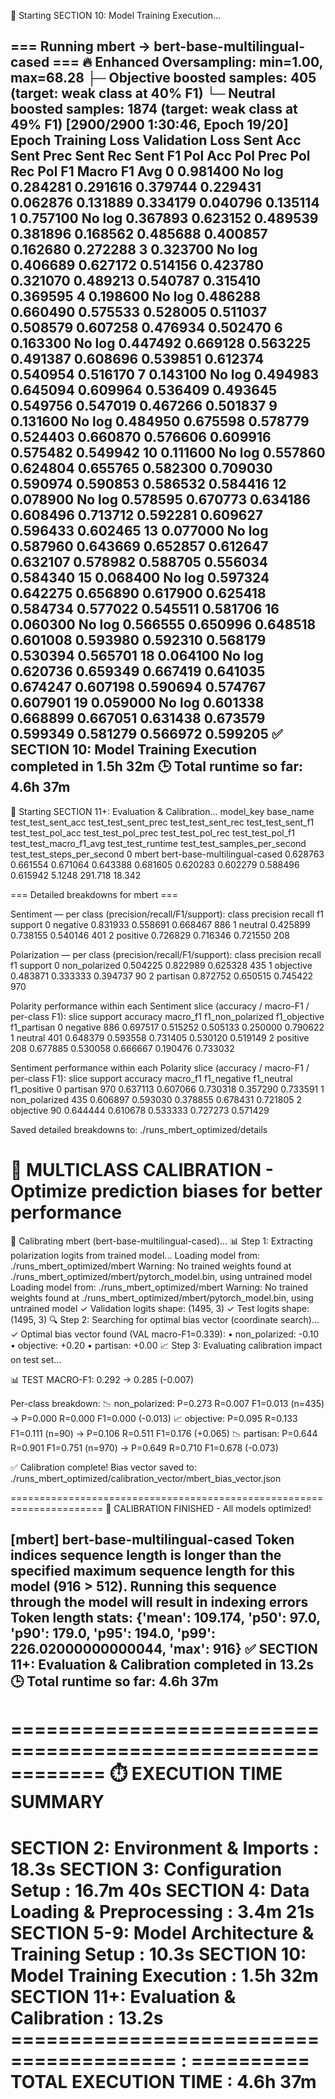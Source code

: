 🚀 Starting SECTION 10: Model Training Execution...

=== Running mbert -> bert-base-multilingual-cased ===
🔥 Enhanced Oversampling: min=1.00, max=68.28
   ├─ Objective boosted samples: 405 (target: weak class at 40% F1)
   └─ Neutral boosted samples: 1874 (target: weak class at 49% F1)
 [2900/2900 1:30:46, Epoch 19/20]
Epoch	Training Loss	Validation Loss	Sent Acc	Sent Prec	Sent Rec	Sent F1	Pol Acc	Pol Prec	Pol Rec	Pol F1	Macro F1 Avg
0	0.981400	No log	0.284281	0.291616	0.379744	0.229431	0.062876	0.131889	0.334179	0.040796	0.135114
1	0.757100	No log	0.367893	0.623152	0.489539	0.381896	0.168562	0.485688	0.400857	0.162680	0.272288
3	0.323700	No log	0.406689	0.627172	0.514156	0.423780	0.321070	0.489213	0.540787	0.315410	0.369595
4	0.198600	No log	0.486288	0.660490	0.575533	0.528005	0.511037	0.508579	0.607258	0.476934	0.502470
6	0.163300	No log	0.447492	0.669128	0.563225	0.491387	0.608696	0.539851	0.612374	0.540954	0.516170
7	0.143100	No log	0.494983	0.645094	0.609964	0.536409	0.493645	0.549756	0.547019	0.467266	0.501837
9	0.131600	No log	0.484950	0.675598	0.578779	0.524403	0.660870	0.576606	0.609916	0.575482	0.549942
10	0.111600	No log	0.557860	0.624804	0.655765	0.582300	0.709030	0.590974	0.590853	0.586532	0.584416
12	0.078900	No log	0.578595	0.670773	0.634186	0.608496	0.713712	0.592281	0.609627	0.596433	0.602465
13	0.077000	No log	0.587960	0.643669	0.652857	0.612647	0.632107	0.578982	0.588705	0.556034	0.584340
15	0.068400	No log	0.597324	0.642275	0.656890	0.617900	0.625418	0.584734	0.577022	0.545511	0.581706
16	0.060300	No log	0.566555	0.650996	0.648518	0.601008	0.593980	0.592310	0.568179	0.530394	0.565701
18	0.064100	No log	0.620736	0.659349	0.667419	0.641035	0.674247	0.607198	0.590694	0.574767	0.607901
19	0.059000	No log	0.601338	0.668899	0.667051	0.631438	0.673579	0.599349	0.581279	0.566972	0.599205
✅ SECTION 10: Model Training Execution completed in 1.5h 32m
🕒 Total runtime so far: 4.6h 37m
------------------------------------------------------------

🚀 Starting SECTION 11+: Evaluation & Calibration...
model_key	base_name	test_test_sent_acc	test_test_sent_prec	test_test_sent_rec	test_test_sent_f1	test_test_pol_acc	test_test_pol_prec	test_test_pol_rec	test_test_pol_f1	test_test_macro_f1_avg	test_test_runtime	test_test_samples_per_second	test_test_steps_per_second
0	mbert	bert-base-multilingual-cased	0.628763	0.661554	0.671064	0.643388	0.681605	0.620283	0.602279	0.588496	0.615942	5.1248	291.718	18.342

=== Detailed breakdowns for mbert ===

Sentiment — per class (precision/recall/F1/support):
class	precision	recall	f1	support
0	negative	0.831933	0.558691	0.668467	886
1	neutral	0.425899	0.738155	0.540146	401
2	positive	0.726829	0.716346	0.721550	208

Polarization — per class (precision/recall/F1/support):
class	precision	recall	f1	support
0	non_polarized	0.504225	0.822989	0.625328	435
1	objective	0.483871	0.333333	0.394737	90
2	partisan	0.872752	0.650515	0.745422	970

Polarity performance within each Sentiment slice (accuracy / macro-F1 / per-class F1):
slice	support	accuracy	macro_f1	f1_non_polarized	f1_objective	f1_partisan
0	negative	886	0.697517	0.515252	0.505133	0.250000	0.790622
1	neutral	401	0.648379	0.593558	0.731405	0.530120	0.519149
2	positive	208	0.677885	0.530058	0.666667	0.190476	0.733032

Sentiment performance within each Polarity slice (accuracy / macro-F1 / per-class F1):
slice	support	accuracy	macro_f1	f1_negative	f1_neutral	f1_positive
0	partisan	970	0.637113	0.607066	0.730318	0.357290	0.733591
1	non_polarized	435	0.606897	0.593030	0.378855	0.678431	0.721805
2	objective	90	0.644444	0.610678	0.533333	0.727273	0.571429

Saved detailed breakdowns to: ./runs_mbert_optimized/details

🎯 MULTICLASS CALIBRATION - Optimize prediction biases for better performance
======================================================================

🔧 Calibrating mbert (bert-base-multilingual-cased)...
📊 Step 1: Extracting polarization logits from trained model...
   Loading model from: ./runs_mbert_optimized/mbert
   Warning: No trained weights found at ./runs_mbert_optimized/mbert/pytorch_model.bin, using untrained model
   Loading model from: ./runs_mbert_optimized/mbert
   Warning: No trained weights found at ./runs_mbert_optimized/mbert/pytorch_model.bin, using untrained model
   ✓ Validation logits shape: (1495, 3)
   ✓ Test logits shape: (1495, 3)
🔍 Step 2: Searching for optimal bias vector (coordinate search)...
   ✓ Optimal bias vector found (VAL macro-F1=0.339):
      • non_polarized: -0.10
      •     objective: +0.20
      •      partisan: +0.00
📈 Step 3: Evaluating calibration impact on test set...

   📊 TEST MACRO-F1: 0.292 → 0.285 (-0.007)

   Per-class breakdown:
   📉 non_polarized: P=0.273 R=0.007 F1=0.013 (n=435)  →  P=0.000 R=0.000 F1=0.000 (-0.013)
   📈     objective: P=0.095 R=0.133 F1=0.111 (n=90)  →  P=0.106 R=0.511 F1=0.176 (+0.065)
   📉      partisan: P=0.644 R=0.901 F1=0.751 (n=970)  →  P=0.649 R=0.710 F1=0.678 (-0.073)

✅ Calibration complete! Bias vector saved to:
   ./runs_mbert_optimized/calibration_vector/mbert_bias_vector.json

======================================================================
🎉 CALIBRATION FINISHED - All models optimized!

[mbert] bert-base-multilingual-cased
Token indices sequence length is longer than the specified maximum sequence length for this model (916 > 512). Running this sequence through the model will result in indexing errors
Token length stats: {'mean': 109.174, 'p50': 97.0, 'p90': 179.0, 'p95': 194.0, 'p99': 226.02000000000044, 'max': 916}
✅ SECTION 11+: Evaluation & Calibration completed in 13.2s
🕒 Total runtime so far: 4.6h 37m
------------------------------------------------------------

============================================================
⏱️  EXECUTION TIME SUMMARY
============================================================
SECTION 2: Environment & Imports         : 18.3s
SECTION 3: Configuration Setup           : 16.7m 40s
SECTION 4: Data Loading & Preprocessing  : 3.4m 21s
SECTION 5-9: Model Architecture & Training Setup : 10.3s
SECTION 10: Model Training Execution     : 1.5h 32m
SECTION 11+: Evaluation & Calibration    : 13.2s
======================================== : ==========
TOTAL EXECUTION TIME                     : 4.6h 37m
============================================================